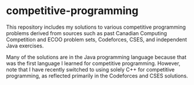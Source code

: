 # competitive-programming
This repository includes my solutions to various competitive programming problems derived from sources such as past Canadian Computing Competition and ECOO problem sets, Codeforces, CSES, and independent Java exercises.

Many of the solutions are in the Java programming language because that was the first language I learned for competitive programming. However, note that I have recently switched to using solely C++ for competitive programming, as reflected primarily in the Codeforces and CSES solutions.
